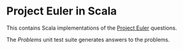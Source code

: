 Project Euler in Scala
======================

This contains Scala implementations of the [Project Euler](http://projecteuler.net) questions.

The *Problems* unit test suite generates answers to the problems.

